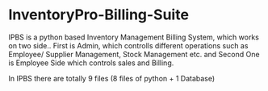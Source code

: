 # InventoryPro-Billing-Suite
IPBS is a python based Inventory Management Billing System, which works on two side..
First is Admin, which controlls different operations such as Employee/ Supplier Management, Stock Management etc.
and Second One is Employee Side which controls sales and Billing.

In IPBS there are totally 9 files (8 files of python + 1 Database)
